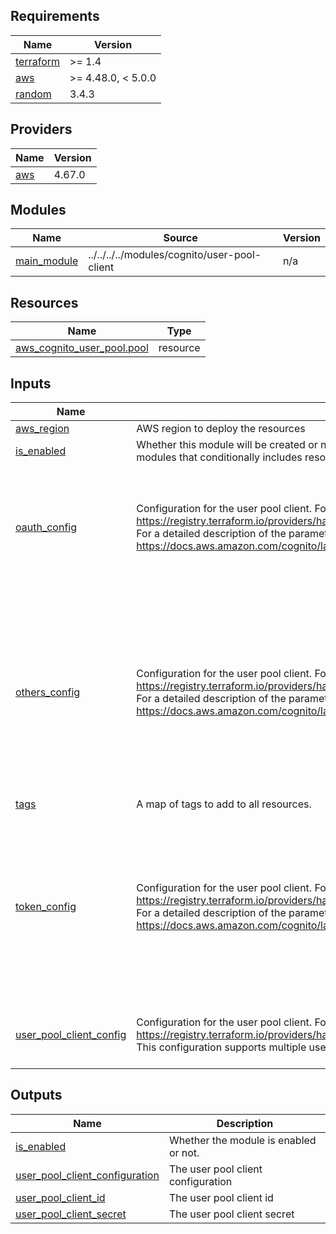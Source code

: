 <!-- BEGIN_TF_DOCS -->
## Requirements

| Name | Version |
|------|---------|
| <a name="requirement_terraform"></a> [terraform](#requirement\_terraform) | >= 1.4 |
| <a name="requirement_aws"></a> [aws](#requirement\_aws) | >= 4.48.0, < 5.0.0 |
| <a name="requirement_random"></a> [random](#requirement\_random) | 3.4.3 |

## Providers

| Name | Version |
|------|---------|
| <a name="provider_aws"></a> [aws](#provider\_aws) | 4.67.0 |

## Modules

| Name | Source | Version |
|------|--------|---------|
| <a name="module_main_module"></a> [main\_module](#module\_main\_module) | ../../../../modules/cognito/user-pool-client | n/a |

## Resources

| Name | Type |
|------|------|
| [aws_cognito_user_pool.pool](https://registry.terraform.io/providers/hashicorp/aws/latest/docs/resources/cognito_user_pool) | resource |

## Inputs

| Name | Description | Type | Default | Required |
|------|-------------|------|---------|:--------:|
| <a name="input_aws_region"></a> [aws\_region](#input\_aws\_region) | AWS region to deploy the resources | `string` | n/a | yes |
| <a name="input_is_enabled"></a> [is\_enabled](#input\_is\_enabled) | Whether this module will be created or not. It is useful, for stack-composite<br>modules that conditionally includes resources provided by this module.. | `bool` | n/a | yes |
| <a name="input_oauth_config"></a> [oauth\_config](#input\_oauth\_config) | Configuration for the user pool client. For more information, see the following link:<br>  https://registry.terraform.io/providers/hashicorp/aws/latest/docs/resources/cognito_user_pool_client<br>For a detailed description of the parameters, see the following link:<br>https://docs.aws.amazon.com/cognito/latest/developerguide/user-pool-settings-client-apps.html | <pre>list(object({<br>    name                                 = string<br>    allowed_oauth_flows_user_pool_client = optional(bool, false)<br>    allowed_oauth_flows                  = optional(list(string), null)<br>    allowed_oauth_scopes                 = optional(list(string), null)<br>    callback_urls                        = optional(list(string), null)<br>  }))</pre> | `null` | no |
| <a name="input_others_config"></a> [others\_config](#input\_others\_config) | Configuration for the user pool client. For more information, see the following link:<br>  https://registry.terraform.io/providers/hashicorp/aws/latest/docs/resources/cognito_user_pool_client<br>For a detailed description of the parameters, see the following link:<br>https://docs.aws.amazon.com/cognito/latest/developerguide/user-pool-settings-client-apps.html | <pre>list(object({<br>    name                          = string<br>    auth_session_validity         = optional(number, null)<br>    default_redirect_uri          = optional(string, null)<br>    explicit_auth_flows           = optional(list(string), null)<br>    generate_secret               = optional(bool, false)<br>    logout_urls                   = optional(list(string), null)<br>    read_attributes               = optional(list(string), null)<br>    supported_identity_providers  = optional(list(string), null)<br>    prevent_user_existence_errors = optional(string, null)<br>    write_attributes              = optional(list(string), null)<br>  }))</pre> | `null` | no |
| <a name="input_tags"></a> [tags](#input\_tags) | A map of tags to add to all resources. | `map(string)` | `{}` | no |
| <a name="input_token_config"></a> [token\_config](#input\_token\_config) | Configuration for the user pool client. For more information, see the following link:<br>  https://registry.terraform.io/providers/hashicorp/aws/latest/docs/resources/cognito_user_pool_client<br>For a detailed description of the parameters, see the following link:<br>https://docs.aws.amazon.com/cognito/latest/developerguide/user-pool-settings-client-apps.html | <pre>list(object({<br>    name                    = string<br>    id_token_validity       = optional(number, null)<br>    access_token_validity   = optional(number, null)<br>    refresh_token_validity  = optional(number, null)<br>    enable_token_revocation = optional(bool, false)<br>    token_validity_units = optional(object({<br>      id_token      = optional(string, null)<br>      access_token  = optional(string, null)<br>      refresh_token = optional(string, null)<br>    }), null)<br>  }))</pre> | `null` | no |
| <a name="input_user_pool_client_config"></a> [user\_pool\_client\_config](#input\_user\_pool\_client\_config) | Configuration for the user pool client. For more information, see the following link:<br>  https://registry.terraform.io/providers/hashicorp/aws/latest/docs/resources/cognito_user_pool_client<br>This configuration supports multiple user pool clients. | <pre>list(object({<br>    name         = string<br>    user_pool_id = string<br>  }))</pre> | `null` | no |

## Outputs

| Name | Description |
|------|-------------|
| <a name="output_is_enabled"></a> [is\_enabled](#output\_is\_enabled) | Whether the module is enabled or not. |
| <a name="output_user_pool_client_configuration"></a> [user\_pool\_client\_configuration](#output\_user\_pool\_client\_configuration) | The user pool client configuration |
| <a name="output_user_pool_client_id"></a> [user\_pool\_client\_id](#output\_user\_pool\_client\_id) | The user pool client id |
| <a name="output_user_pool_client_secret"></a> [user\_pool\_client\_secret](#output\_user\_pool\_client\_secret) | The user pool client secret |
<!-- END_TF_DOCS -->